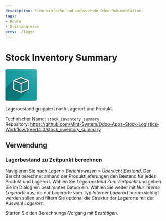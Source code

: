 ```yaml
---
description: Eine einfache und umfassende Odoo-Dokumentation.
tags:
- HowTo
- Drittanbieter
prev: ./lager
---
```

# Stock Inventory Summary
![icon_oms_box](assets/icon_oms_box.png)

Lagerbestand gruppiert nach Lagerort und Produkt.

Technischer Name: `stock_inventory_summary`\
Repository: <https://github.com/Mint-System/Odoo-Apps-Stock-Logistics-Workflow/tree/14.0/stock_inventory_summary>

## Verwendung

### Lagerbestand zu Zeitpunkt berechnen

Navigieren Sie nach *Lager > Berichtswesen > Übersicht Bestand*. Der Bericht berechnet anhand der Produktlieferungen den Bestand für jedes Produkt und Lagerort. Wählen Sie *Lagerbestand Zum Zeitpunkt* und geben Sie im Dialog ein bestimmtes Datum ein. Wählen Sie weiter mit *Nur interne Lagerorte* aus, ob nur Lagerorte vom Typ *Interner Lagerort* berücksichtigt werden sollen und filtern Sie optional die Struktur der Lagerorte mit der Auswahl *Lagerort*.

Starten Sie den Berechnungs-Vorgang mit *Bestätigen*.
